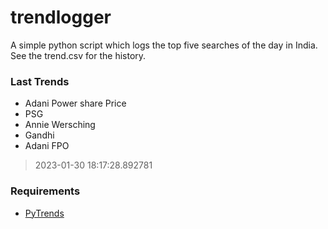# trendlogger
A simple python script which logs the top five searches of the day in India.<br>See the trend.csv for the history.<br>

<!-- Last Trends -->
### Last Trends
* Adani Power share Price
* PSG
* Annie Wersching
* Gandhi
* Adani FPO
> 2023-01-30 18:17:28.892781

<!-- Requirements -->
### Requirements
* [PyTrends](https://github.com/dreyco676/pytrends)
